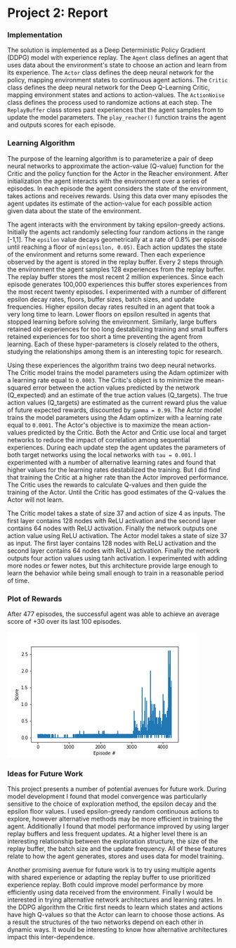 # Project 2: Report

### Implementation

The solution is implemented as a Deep Deterministic Policy Gradient (DDPG) model with experience replay. The `Agent` class defines an agent that uses data about the environment's state to choose an action and learn from its experience. The `Actor` class defines the deep neural network for the policy, mapping environment states to continuous agent actions. The `Critic` class defines the deep neural network for the Deep Q-Learning Critic, mapping environment states and actions to action-values. The `ActionNoise` class defines the process used to randomize actions at each step. The `ReplayBuffer` class stores past experiences that the agent samples from to update the model parameters. The `play_reacher()` function trains the agent and outputs scores for each episode.

### Learning Algorithm

The purpose of the learning algorithm is to parameterize a pair of deep neural networks to approximate the action-value (Q-value) function for the Critic and the policy function for the Actor in the Reacher environment. After initialization the agent interacts with the environment over a series of episodes. In each episode the agent considers the state of the environment, takes actions and receives rewards. Using this data over many episodes the agent updates its estimate of the action-value for each possible action given data about the state of the environment. 

The agent interacts with the environment by taking epsilon-greedy actions. Initially the agents act randomly selecting four random actions in the range [-1,1]. The `epsilon` value decays geometrically at a rate of 0.8% per episode until reaching a floor of `min(epsilon, 0.05)`. Each action updates the state of the environment and returns some reward. Then each experience observed by the agent is stored in the replay buffer. Every 2 steps through the environment the agent samples 128 experiences from the replay buffer. The replay buffer stores the most recent 2 million experiences. Since each episode generates 100,000 experiences this buffer stores experiences from the most recent twenty episodes. I experimented with a number of different epsilon decay rates, floors, buffer sizes, batch sizes, and update frequencies. Higher epsilon decay rates resulted in an agent that took a very long time to learn. Lower floors on epsilon resulted in agents that stopped learning before solving the environment. Similarly, large buffers retained old experiences for too long destabilizing training and small buffers retained experiences for too short a time preventing the agent from learning. Each of these hyper-parameters is closely related to the others, studying the relationships among them is an interesting topic for research.

Using these experiences the algorithm trains two deep neural networks. The Critic model trains the model parameters using the Adam optimizer with a learning rate equal to `0.0003`. The Critic's object is to minimize the mean-squared error between the action values predicted by the network (Q_expected) and an estimate of the true action values (Q_targets). The true action values (Q_targets) are estimated as the current reward plus the value of future expected rewards, discounted by `gamma = 0.99`. The Actor model trains the model parameters using the Adam optimizer with a learning rate equal to `0.0001`. The Actor's objective is to maximize the mean action-values predicted by the Critic. Both the Actor and Critic use local and target networks to reduce the impact of correlation among sequential experiences. During each update step the agent updates the parameters of both target networks using the local networks with `tau = 0.001`. I experimented with a number of alternative learning rates and found that higher values for the learning rates destabilized the training. But I did find that training the Critic at a higher rate than the Actor improved performance. The Critic uses the rewards to calculate Q-values and then guide the training of the Actor. Until the Critic has good estimates of the Q-values the Actor will not learn.

The Critic model takes a state of size 37 and action of size 4 as inputs. The first layer contains 128 nodes with ReLU activation and the second layer contains 64 nodes with ReLU activation. Finally the network outputs one action value using ReLU activation. The Actor model takes a state of size 37 as input. The first layer contains 128 nodes with ReLU activation and the second layer contains 64 nodes with ReLU activation. Finally the network outputs four action values using tanh activation. I experimented with adding more nodes or fewer notes, but this architecture provide large enough to learn the behavior while being small enough to train in a reasonable period of time.

### Plot of Rewards

After 477 episodes, the successful agent was able to achieve an average score of +30 over its last 100 episodes.

![Scores](score_history.png)

### Ideas for Future Work

This project presents a number of potential avenues for future work. During model development I found that model convergence was particularly sensitive to the choice of exploration method, the epsilon decay and the epsilon floor values. I used epsilon-greedy random continuous actions to explore, however alternative methods may be more efficient in training the agent. Additionally I found that model performance improved by using larger replay buffers and less frequent updates. At a higher level there is an interesting relationship between the exploration structure, the size of the replay buffer, the batch size and the update frequency. All of these features relate to how the agent generates, stores and uses data for model training. 

Another promising avenue for future work is to try using multiple agents with shared experience or adapting the replay buffer to use prioritized experience replay. Both could improve model performance by more efficiently using data received from the environment. Finally I would be interested in trying alternative network architectures and learning rates. In the DDPG algorithm the Critic first needs to learn which states and actions have high Q-values so that the Actor can learn to choose those actions. As a result the structures of the two networks depend on each other in dynamic ways. It would be interesting to know how alternative architectures impact this inter-dependence.
